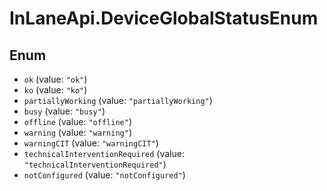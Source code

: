 # InLaneApi.DeviceGlobalStatusEnum

## Enum

* `ok` (value: `"ok"`)
* `ko` (value: `"ko"`)
* `partiallyWorking` (value: `"partiallyWorking"`)
* `busy` (value: `"busy"`)
* `offline` (value: `"offline"`)
* `warning` (value: `"warning"`)
* `warningCIT` (value: `"warningCIT"`)
* `technicalInterventionRequired` (value: `"technicalInterventionRequired"`)
* `notConfigured` (value: `"notConfigured"`)
